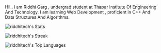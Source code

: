 Hii.. I am Riddhi Garg , undergrad student at Thapar Institute Of Engineering And Technology.
I am learning Web Development , proficient in C++ And Data Structures And Algorithms.

![riddhitech's Stats](https://github-readme-stats.vercel.app/api?username=riddhitech&theme=vue-dark&show_icons=true&hide_border=true&count_private=true)

![riddhitech's Streak](https://github-readme-streak-stats.herokuapp.com/?user=riddhitech&theme=vue-dark&hide_border=true) 

![riddhitech's Top Languages](https://github-readme-stats.vercel.app/api/top-langs/?username=riddhitech&theme=vue-dark&show_icons=true&hide_border=true&layout=compact)


